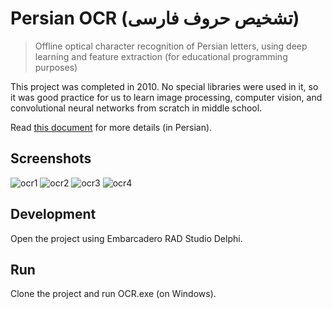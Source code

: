 # Persian OCR (تشخیص حروف فارسی)
> Offline optical character recognition of Persian letters, using deep learning and feature extraction (for educational programming purposes)

This project was completed in 2010. No special libraries were used in it, so it was good practice for us to learn image processing, computer vision, and convolutional neural networks from scratch in middle school.

Read [this document](https://github.com/Erfaniaa/Persian-OCR/blob/master/Persian-OCR.pdf) for more details (in Persian).

## Screenshots

![ocr1](https://user-images.githubusercontent.com/7780269/46572355-46332d00-c991-11e8-8f00-8296636efc1d.JPG)
![ocr2](https://user-images.githubusercontent.com/7780269/46572356-46332d00-c991-11e8-9c89-8bbc7b9e2dd7.JPG)
![ocr3](https://user-images.githubusercontent.com/7780269/46572357-46332d00-c991-11e8-8f3f-8b8fe971f5ed.JPG)
![ocr4](https://user-images.githubusercontent.com/7780269/46572358-46cbc380-c991-11e8-9833-b884f4374901.JPG)

## Development

Open the project using Embarcadero RAD Studio Delphi.

## Run

Clone the project and run OCR.exe (on Windows).
